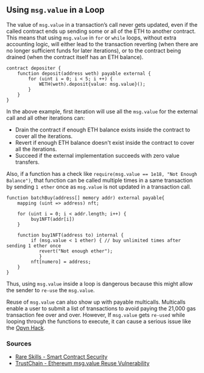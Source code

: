 ## Using ``msg.value`` in a Loop

The value of ``msg.value`` in a transaction’s call never gets updated, even if the called contract ends up sending some or all of the ETH to another contract. This means that using ``msg.value`` in ``for`` or ``while`` loops, without extra accounting logic, will either lead to the transaction reverting (when there are no longer sufficient funds for later iterations), or to the contract being drained (when the contract itself has an ETH balance).

```solidity
contract depositer {
    function deposit(address weth) payable external {
        for (uint i = 0; i < 5; i ++) {
            WETH(weth).deposit{value: msg.value}();
        }
    }
}
```
In the above example, first iteration will use all the ``msg.value`` for the external call and all other iterations can:
- Drain the contract if enough ETH balance exists inside the contract to cover all the iterations.
- Revert if enough ETH balance doesn't exist inside the contract to cover all the iterations.
- Succeed if the external implementation succeeds with zero value transfers.

Also, if a function has a check like ``require(msg.value == 1e18, "Not Enough Balance")``, that function can be called multiple times in a same transaction by sending ``1 ether`` once as ``msg.value`` is not updated in a transaction call.

```solidity
function batchBuy(address[] memory addr) external payable{
    mapping (uint => address) nft;

    for (uint i = 0; i < addr.length; i++) {
         buy1NFT(addr[i])
    }

    function buy1NFT(address to) internal {
         if (msg.value < 1 ether) { // buy unlimited times after sending 1 ether once
            revert("Not enough ether");
            } 
         nft[numero] = address;
    }
}
```

Thus, using ``msg.value`` inside a loop is dangerous because this might allow the sender to ``re-use`` the ``msg.value``.

Reuse of ``msg.value`` can also show up with payable multicalls. Multicalls enable a user to submit a list of transactions to avoid paying the 21,000 gas transaction fee over and over. However, If ``msg.value`` gets ``re-used`` while looping through the functions to execute, it can cause a serious issue like the [Opyn Hack](https://peckshield.medium.com/opyn-hacks-root-cause-analysis-c65f3fe249db).

### Sources

- [Rare Skills - Smart Contract Security](https://www.rareskills.io/post/smart-contract-security#:~:text=Using%20msg.,show%20up%20with%20payable%20multicalls.)
- [TrustChain - Ethereum msg.value Reuse Vulnerability](https://trustchain.medium.com/ethereum-msg-value-reuse-vulnerability-5afd0aa2bcef)
